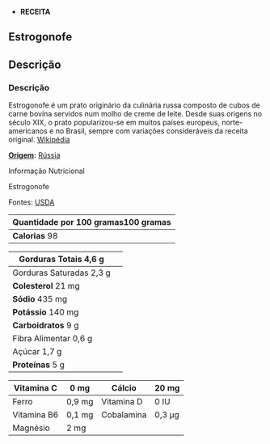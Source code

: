 - **RECEITA** 

## Estrogonofe

## Descrição

### Descrição

Estrogonofe é um prato originário da culinária russa composto de cubos de carne bovina servidos num molho de creme de leite. Desde suas origens no século XIX, o prato popularizou-se em muitos países europeus, norte-americanos e no Brasil, sempre com variações consideráveis da receita original. [Wikipédia](https://pt.wikipedia.org/wiki/Estrogonofe)

**[Origem](https://www.google.com/search?sxsrf=ALeKk01lGfqCo8IxZAXBqM1v2sIWLfiQwQ:1628763076118&q=estrogonofe+origem&stick=H4sIAAAAAAAAAOPgE-LUz9U3MC40y83Qkskot9JPzs_JSU0uyczP00_JLM5ILbbKL8pMz8xbxCqUWlxSlJ-en5eflqoAEkzNBQCDOkcGQAAAAA&sa=X&sqi=2&ved=2ahUKEwjPysykn6vyAhVYq5UCHZbiBOoQ6BMoADAhegQIHRAC):** [Rússia](https://www.google.com/search?sxsrf=ALeKk01lGfqCo8IxZAXBqM1v2sIWLfiQwQ:1628763076118&q=Rússia&stick=H4sIAAAAAAAAAOPgE-LUz9U3MC40y81Q4gAxzZLyqrRkMsqt9JPzc3JSk0sy8_P0UzKLM1KLrfKLMtMz8xaxsgcd3lVcnJm4g5URAC8aLGVCAAAA&sa=X&sqi=2&ved=2ahUKEwjPysykn6vyAhVYq5UCHZbiBOoQmxMoATAhegQIHRAD)

Informação Nutricional

Estrogonofe

Fontes: [USDA](https://fdc.nal.usda.gov/)

| **Quantidade por** 100 gramas100 gramas |
| --------------------------------------- |
| **Calorias** 98                         |

| **Gorduras Totais** 4,6 g |      |
| ------------------------- | ---- |
| Gorduras Saturadas 2,3 g  |      |
| **Colesterol** 21 mg      |      |
| **Sódio** 435 mg          |      |
| **Potássio** 140 mg       |      |
| **Carboidratos** 9 g      |      |
| Fibra Alimentar 0,6 g     |      |
| Açúcar 1,7 g              |      |
| **Proteínas** 5 g         |      |



| Vitamina C  | 0 mg   | Cálcio     | 20 mg  |
| ----------- | ------ | ---------- | ------ |
| Ferro       | 0,9 mg | Vitamina D | 0 IU   |
| Vitamina B6 | 0,1 mg | Cobalamina | 0,3 µg |
| Magnésio    | 2 mg   |            |        |